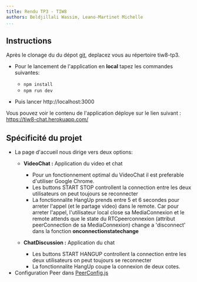 ```yaml
---
title: Rendu TP3 - TIW8
authors: Beldjillali Wassim, Leano-Martinet Michelle
...
```


## Instructions

Après le clonage du du dépot [git]( https://forge.univ-lyon1.fr/p1808195/tiw8-tp3.git ), deplacez vous au répertoire tiw8-tp3.

- Pour le lancement de l'application en **local** tapez les commandes suivantes: 
    * `npm install`
    * `npm run dev`

- Puis lancer http://localhost:3000

Vous pouvez voir le contenu de l'application déploye sur le lien suivant :  https://tiw8-chat.herokuapp.com/


## Spécificité du projet

- La page d'accueil nous dirige vers deux options:
    * **VideoChat :** Application du video et chat
        - Pour un fonctionnement optimal du VideoChat il est preferable d'utiliser Google Chrome.
        - Les buttons START STOP controllent la connection entre les deux utilisateurs on peut toujours se reconnecter
        - La fonctionnalite HangUp prends entre 5 et 6 secondes pour arreter l'appel (et le partage video) dans le remote. Car pour arreter l'appel, l'utilisateur local close sa MediaConnexion et le remote attends que le state du RTCpeerconnexion (attribut peerConnection de sa MediaConnexion) change a 'disconnect' dans la fonction **onconnectionstatechange**

    * **ChatDiscussion :** Application du chat
        - Les buttons START HANGUP controllent la connection entre les deux utilisateurs on peut toujours se reconnecter
        - La fonctionnalite HangUp coupe la connexion de deux cotes.
- Configuration Peer dans [PeerConfig.js](client/config/PeerConfig.js)